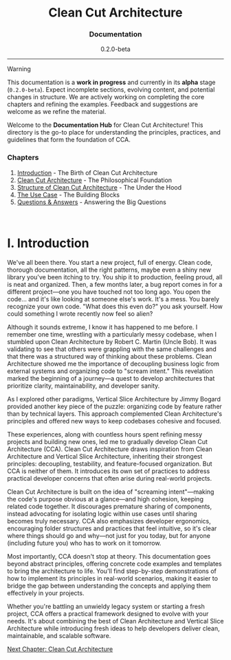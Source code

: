 <h1 align="center">Clean Cut Architecture</h1>
<h3 align="center">Documentation</h3>
<p align="center">0.2.0-beta</p>

---

> [!WARNING]
> This documentation is a **work in progress** and currently in its **alpha** stage (`0.2.0-beta`). Expect incomplete sections, evolving content, and potential changes in structure. We are actively working on completing the core chapters and refining the examples. Feedback and suggestions are welcome as we refine the material.

Welcome to the **Documentation Hub** for Clean Cut Architecture! This directory is the go-to place for understanding the principles, practices, and guidelines that form the foundation of CCA.

### Chapters

1. [Introduction](#i-introduction) - The Birth of Clean Cut Architecture
2. [Clean Cut Architecture](2-clean-cut-architecture/README.md) - The Philosophical Foundation
3. [Structure of Clean Cut Architecture](3-structure-of-cca/README.md) - The Under the Hood
4. [The Use Case](4-the-use-case/README.md) - The Building Blocks
5. [Questions & Answers](5-questions-and-answers/README.md) - Answering the Big Questions

<br/>

# I. Introduction

We've all been there. You start a new project, full of energy. Clean code, thorough documentation, all the right patterns, maybe even a shiny new library you've been itching to try. You ship it to production, feeling proud, all is neat and organized. Then, a few months later, a bug report comes in for a different project—one you have touched not too long ago. You open the code… and it's like looking at someone else's work. It's a mess. You barely recognize your own code. "What does this even do?" you ask yourself. How could something I wrote recently now feel so alien?

Although it sounds extreme, I know it has happened to me before. I remember one time, wrestling with a particularly messy codebase, when I stumbled upon Clean Architecture by Robert C. Martin (Uncle Bob). It was validating to see that others were grappling with the same challenges and that there was a structured way of thinking about these problems. Clean Architecture showed me the importance of decoupling business logic from external systems and organizing code to "scream intent." This revelation marked the beginning of a journey—a quest to develop architectures that prioritize clarity, maintainability, and developer sanity.

As I explored other paradigms, Vertical Slice Architecture by Jimmy Bogard provided another key piece of the puzzle: organizing code by feature rather than by technical layers. This approach complemented Clean Architecture's principles and offered new ways to keep codebases cohesive and focused.

These experiences, along with countless hours spent refining messy projects and building new ones, led me to gradually develop Clean Cut Architecture (CCA). Clean Cut Architecture draws inspiration from Clean Architecture and Vertical Slice Architecture, inheriting their strongest principles: decoupling, testability, and feature-focused organization. But CCA is neither of them. It introduces its own set of practices to address practical developer concerns that often arise during real-world projects.

Clean Cut Architecture is built on the idea of "screaming intent"—making the code's purpose obvious at a glance—and high cohesion, keeping related code together. It discourages premature sharing of components, instead advocating for isolating logic within use cases until sharing becomes truly necessary. CCA also emphasizes developer ergonomics, encouraging folder structures and practices that feel intuitive, so it's clear where things should go and why—not just for you today, but for anyone (including future you) who has to work on it tomorrow.

Most importantly, CCA doesn't stop at theory. This documentation goes beyond abstract principles, offering concrete code examples and templates to bring the architecture to life. You'll find step-by-step demonstrations of how to implement its principles in real-world scenarios, making it easier to bridge the gap between understanding the concepts and applying them effectively in your projects.

Whether you're battling an unwieldy legacy system or starting a fresh project, CCA offers a practical framework designed to evolve with your needs. It's about combining the best of Clean Architecture and Vertical Slice Architecture while introducing fresh ideas to help developers deliver clean, maintainable, and scalable software.

[Next Chapter: Clean Cut Architecture](./2-clean-cut-architecture/README.md)
